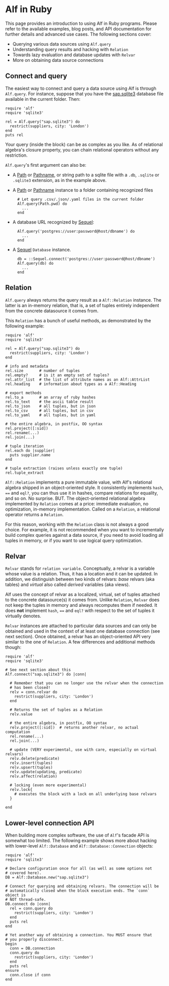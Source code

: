 # Alf in Ruby

This page provides an introduction to using Alf in Ruby programs. Please refer
to the available examples, blog posts, and API documentation for further
details and advanced use cases. The following sections cover:

* Querying various data sources using `Alf.query`
* Understanding query results and hacking with `Relation`
* Towards lazy evaluation and database updates with `Relvar`
* More on obtaining data source connections

## Connect and query

The easiest way to connect and query a data source using Alf is through
`Alf.query`. For instance, suppose that you have the <a target="_blank"
href="/downloads/sap.sqlite3">sap.sqlite3</a> database file available in the
current folder. Then:

```
require 'alf'
require 'sqlite3'

rel = Alf.query("sap.sqlite3") do
  restrict(suppliers, city: 'London')
end
puts rel
```

Your query (inside the block) can be as complex as you like. As of relational
algebra's closure property, you can chain relational operators without any
restriction.

`Alf.query`'s first argument can also be:

* A [Path](https://github.com/eregon/path) or
  [Pathname](http://www.ruby-doc.org/stdlib-1.9.3/libdoc/pathname/rdoc/Pathname.html),
  or string path to a sqlite file with a `.db`, `.sqlite` or `.sqlite3` extension,
  as in the example above.
* A [Path](https://github.com/eregon/path) or
  [Pathname](http://www.ruby-doc.org/stdlib-1.9.3/libdoc/pathname/rdoc/Pathname.html)
  instance to a folder containing recognized files

        # Let query .csv/.json/.yaml files in the current folder
        Alf.query(Path.pwd) do
          ...
        end

* A database URL recognized by
  [Sequel](http://sequel.rubyforge.org/rdoc/files/doc/opening_databases_rdoc.html):

        Alf.query('postgres://user:password@host/dbname') do
          ...
        end
  
* A [Sequel](http://sequel.rubyforge.org/rdoc/files/doc/opening_databases_rdoc.html)
  `Database` instance.

        db = ::Sequel.connect('postgres://user:password@host/dbname')
        Alf.query(db) do
          ...
        end

## Relation

`Alf.query` always returns the query result as a `Alf::Relation` instance. The
latter is an in-memory relation, that is, a set of tuples entirely independent
from the concrete datasource it comes from.

This `Relation` has a bunch of useful methods, as demonstrated by the
following example:

```
require 'alf'
require 'sqlite3'

rel = Alf.query("sap.sqlite3") do
  restrict(suppliers, city: 'London')
end

# info and metadata
rel.size       # number of tuples
rel.empty?     # is it an empty set of tuples?
rel.attr_list  # the list of attribute names as an Alf::AttrList
rel.heading    # information about types as a Alf::Heading

# export methods
rel.to_a       # an array of ruby hashes
rel.to_text    # the ascii table result
rel.to_json    # all tuples, but in json
rel.to_csv     # all tuples, but in csv
rel.to_yaml    # all tuples, but in yaml

# the entire algebra, in postfix, OO syntax
rel.project([:sid])
rel.rename(...)
rel.join(...)

# tuple iteration
rel.each do |supplier|
  puts supplier.name
end

# tuple extraction (raises unless exactly one tuple)
rel.tuple_extract
```

`Alf::Relation` implements a pure immutable value, with Alf's relational
algebra shipped in an object-oriented style. It consistently implements
`hash`, `==` and `eql?`, you can thus use it in hashes, compare relations for
equality, and so on. No surprise. BUT. The object-oriented relational algebra
implemented by `Relation` comes at a price: immediate evaluation, no
optimization, in-memory implementation. Called on a `Relation`, a relational
operator returns a `Relation`.

For this reason, working with the `Relation` class is not always a good
choice. For example, it is not recommended when you want to incrementally
build complex queries against a data source, if you need to avoid loading all
tuples in memory, or if you want to use logical query optimization.

## Relvar

`Relvar` stands for `relation variable`. Conceptually, a relvar is a variable
whose value is a relation. Thus, it has a location and it can be updated. In
addition, we distinguish between two kinds of relvars: _base_ relvars (aka
tables) and _virtual_ also called _derived_ variables (aka views).

Alf uses the concept of relvar as a localized, virtual, set of tuples attached
to the concrete datasource(s) it comes from. Unlike `Relation`, `Relvar` does
not keep the tuples in memory and always recomputes them if needed. It does
**not** implement `hash`, `==` and `eql?` with respect to the set of tuples it
virtually denotes.

`Relvar` instances are attached to particular data sources and can only be
obtained and used in the context of at least one database connection (see next
section). Once obtained, a relvar has an object-oriented API very similar to
the one of `Relation`. A few differences and additional methods though:

```
require 'alf'
require 'sqlite3'

# See next section about this
Alf.connect("sap.sqlite3") do |conn|

  # Remember that you can no longer use the relvar when the connection
  # has been closed!
  relv = conn.relvar do
    restrict(suppliers, city: 'London')
  end

  # Returns the set of tuples as a Relation
  relv.value

  # the entire algebra, in postfix, OO syntax
  relv.project([:sid])  # returns another relvar, no actual computation
  rel.rename(...)
  rel.join(...)

  # update (VERY experimental, use with care, especially on virtual relvars)
  relv.delete(predicate)
  relv.insert(tuples)
  relv.upsert(tuples)
  relv.update(updating, predicate)
  relv.affect(relation)

  # locking (even more experimental)
  relv.lock{
    # executes the block with a lock on all underlying base relvars
  }

end
```

## Lower-level connection API

When building more complex software, the use of `Alf`'s facade API is somewhat
too limited. The following example shows more about hacking with lower-level
`Alf::Database` and `Alf::Database::Connection` objects:

```
require 'alf'
require 'sqlite3'

# Declare configuration once for all (as well as some options not
# covered here).
DB = Alf::Database.new("sap.sqlite3")

# Connect for querying and obtaining relvars. The connection will be
# automatically closed when the block execution ends. The `conn` object is
# NOT thread-safe. 
DB.connect do |conn|
  rel = conn.query do
    restrict(suppliers, city: 'London')
  end
  puts rel
end

# Yet another way of obtaining a connection. You MUST ensure that
# you properly disconnect.
begin
  conn = DB.connection
  conn.query do
    restrict(suppliers, city: 'London')
  end
  puts rel
ensure
  conn.close if conn
end
```
